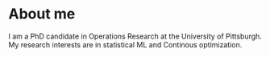 # About me

I am a PhD candidate in Operations Research at the University of Pittsburgh. My research interests are in statistical ML and Continous optimization.
